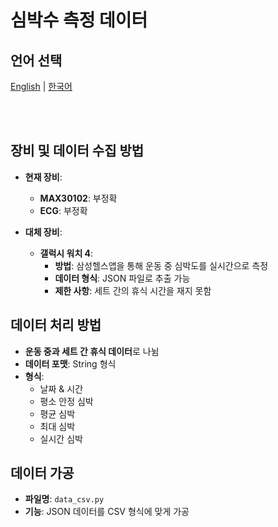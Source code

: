 # 심박수 측정 데이터

## 언어 선택

[English](README.md) | [한국어](README_KR.md)

<br><br>

## 장비 및 데이터 수집 방법

- **현재 장비**:
  - **MAX30102**: 부정확
  - **ECG**: 부정확

- **대체 장비**:
  - **갤럭시 워치 4**:
    - **방법**: 삼성헬스앱을 통해 운동 중 심박도를 실시간으로 측정
    - **데이터 형식**: JSON 파일로 추출 가능
    - **제한 사항**: 세트 간의 휴식 시간을 재지 못함

## 데이터 처리 방법

- **운동 중과 세트 간 휴식 데이터**로 나뉨
- **데이터 포맷**: String 형식
- **형식**:
  - 날짜 & 시간
  - 평소 안정 심박
  - 평균 심박
  - 최대 심박
  - 실시간 심박

## 데이터 가공

- **파일명**: `data_csv.py`
- **기능**: JSON 데이터를 CSV 형식에 맞게 가공
